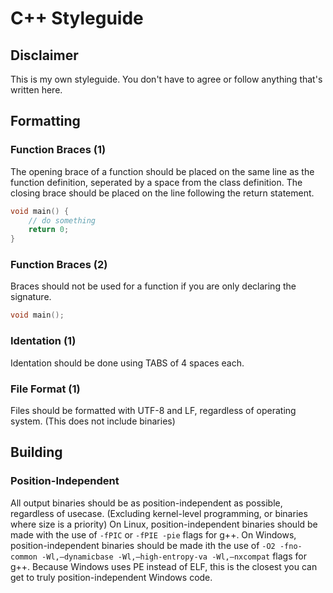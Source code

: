 # C++ Styleguide
## Disclaimer
This is my own styleguide. You don't have to agree or follow anything that's written here.
## Formatting
### Function Braces (1)
The opening brace of a function should be placed on the same line as the function definition, seperated by a space from the class definition. The closing brace should be placed on the line following the return statement.
```cpp
void main() {
    // do something
    return 0;
}
```
### Function Braces (2)
Braces should not be used for a function if you are only declaring the signature.
```cpp
void main();
```
### Identation (1)
Identation should be done using TABS of 4 spaces each.
### File Format (1)
Files should be formatted with UTF-8 and LF, regardless of operating system. (This does not include binaries)
## Building
### Position-Independent
All output binaries should be as position-independent as possible, regardless of usecase. (Excluding kernel-level programming, or binaries where size is a priority)
On Linux, position-independent binaries should be made with the use of `-fPIC` or `-fPIE -pie` flags for g++.
On Windows, position-independent binaries should be made ith the use of `-O2 -fno-common -Wl,—dynamicbase -Wl,—high-entropy-va -Wl,—nxcompat` flags for g++. Because Windows uses PE instead of ELF, this is the closest you can get to truly position-independent Windows code.